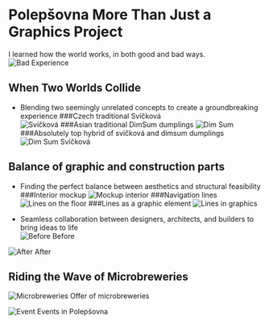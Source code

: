 # Polepšovna More Than Just a Graphics Project

I learned how the world works, in both good and bad ways.
![Bad Experience](/02_first_impressions/images_casestudy/graph@4x.png)


## When Two Worlds Collide
- Blending two seemingly unrelated concepts to create a groundbreaking experience 
###Czech traditional Svíčková  
![Svíčková](/02_first_impressions/images_casestudy/svickova.jpg)
###Asian traditional DimSum dumplings
![Dim Sum](/02_first_impressions/images_casestudy/dimsum.webp)
###Absolutely top hybrid of svíčková and dimsum dumplings
![Dim Sum Svíčková](/02_first_impressions/images_casestudy/dimsumsvickova.jpg)


## Balance of graphic and construction parts
- Finding the perfect balance between aesthetics and structural feasibility    
###Interior mockup
![Mockup interior](/02_first_impressions/images_casestudy/interior.png)
###Navigation lines
![Lines on the floor](/02_first_impressions/images_casestudy/floor_lines.jpg)
###Lines as a graphic element
![Lines in graphics](/02_first_impressions/images_casestudy/poster.png)


- Seamless collaboration between designers, architects, and builders to bring ideas to life  
![Before](/02_first_impressions/images_casestudy/mess.jpg)
Before

![After](/02_first_impressions/images_casestudy/interior.jpeg)
After


## Riding the Wave of Microbreweries
![Microbreweries](/02_first_impressions/images_casestudy/Microbreweries.jpeg)
Offer of microbreweries

![Event](/02_first_impressions/images_casestudy/event.png)
Events in Polepšovna
